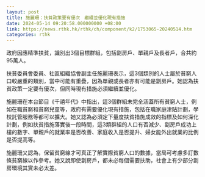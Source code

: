 ```yaml
---
layout: post
title: 施麗珊：扶貧政策要有優次　繼續並優化現有措施
date: 2024-05-14 09:20:58.000000000 +08:00
link: https://news.rthk.hk/rthk/ch/component/k2/1753065-20240514.htm
categories: rthk
---
```


政府因應精準扶貧，識別出3個目標群組，包括劏房戶、單親戶及長者戶，合共約95萬人。

扶貧委員會委員、社區組織協會副主任施麗珊表示，這3個類別的人士屬於貧窮人口較嚴重的類別，當中可能有重疊，因為單親或長者亦有可能是劏房戶。她認為扶貧政策一定要有優次，但同時現有措施必須繼續並優化。

施麗珊在本台節目《千禧年代》中指出，這3個群組未完全涵蓋所有貧窮人士，例如在職貧窮和貧窮兒童等，政府有需要優化現有措施，包括在職家庭津貼計劃，學校託管服務等都可以擴大。她又認為必須定下量度扶貧措施成效的指標及如何深化計劃，例如扶貧措施落實後一段時間，這3類群組的人口有否減少、劏房戶成功上樓的數字、單親戶的就業率是否改善、家庭收入是否提升、婦女能外出就業的比例是否提高等。

施麗珊又認為，保留貧窮線才可真正了解實際貧窮人口的數據，當局可考慮多訂數條貧窮線以作參考。她又說即使劏房戶，都未必每個需要扶助，社會上有少部分劏房環境其實未必太差。
